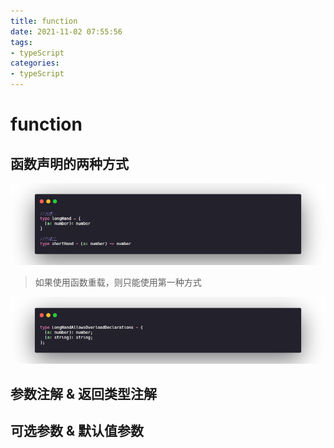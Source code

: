```yaml
---
title: function
date: 2021-11-02 07:55:56
tags:
- typeScript
categories:
- typeScript
---
```


# function

## 函数声明的两种方式
![alt](function/1.png)

>如果使用函数重载，则只能使用第一种方式

![alt](function/2.png)

## 参数注解 & 返回类型注解

## 可选参数 & 默认值参数
